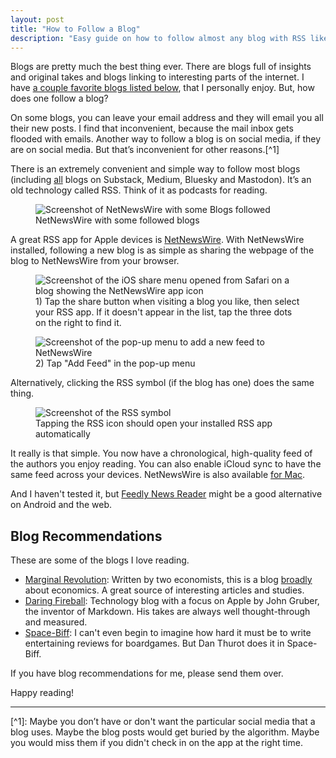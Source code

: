 ```yaml
---
layout: post
title: "How to Follow a Blog"
description: "Easy guide on how to follow almost any blog with RSS like Substack, Bluesky or Medium. Includes blog recommendations to get started. Read it now!"
---
```

Blogs are pretty much the best thing ever. There are blogs full of insights and original takes and blogs linking to interesting parts of the internet. I have [a couple favorite blogs listed below](#blog-recommendations), that I personally enjoy. But, how does one follow a blog?

On some blogs, you can leave your email address and they will email you all their new posts. I find that inconvenient, because the mail inbox gets flooded with emails. Another way to follow a blog is on social media, if they are on social media. But that’s inconvenient for other reasons.[^1]

There is an extremely convenient and simple way to follow most blogs (including <ins>all</ins> blogs on Substack, Medium, Bluesky and Mastodon). It’s an old technology called RSS. Think of it as podcasts for reading.

<figure>
  <img
  src="{{ site.baseurl }}/assets/images/2025-06-09-how-to-follow-a-blog/how-to-follow-blog-3.jpeg"
  alt="Screenshot of NetNewsWire with some Blogs followed">
  <figcaption class="image-caption">NetNewsWire with some followed blogs</figcaption>
</figure>

A great RSS app for Apple devices is [NetNewsWire](https://apps.apple.com/us/app/netnewswire-rss-reader/id1480640210). With NetNewsWire installed, following a new blog is as simple as sharing the webpage of the blog to NetNewsWire from your browser.

<figure>
  <img
  src="{{ site.baseurl }}/assets/images/2025-06-09-how-to-follow-a-blog/how-to-follow-blog-1.jpeg"
  alt="Screenshot of the iOS share menu opened from Safari on a blog showing the NetNewsWire app icon">
  <figcaption class="image-caption">1) Tap the share button when visiting a blog you like, then select your RSS app. If it doesn't appear in the list, tap the three dots on the right to find it.</figcaption>
</figure>

<figure>
  <img
  src="{{ site.baseurl }}/assets/images/2025-06-09-how-to-follow-a-blog/how-to-follow-blog-2.jpeg"
  alt="Screenshot of the pop-up menu to add a new feed to NetNewsWire">
  <figcaption class="image-caption">2) Tap "Add Feed" in the pop-up menu</figcaption>
</figure>

Alternatively, clicking the RSS symbol (if the blog has one) does the same thing.

<figure>
  <img
  src="{{ site.baseurl }}/assets/images/2025-06-09-how-to-follow-a-blog/how-to-follow-blog-4.png"
  alt="Screenshot of the RSS symbol">
  <figcaption class="image-caption">Tapping the RSS icon should open your installed RSS app automatically</figcaption>
</figure>

It really is that simple. You now have a chronological, high-quality feed of the authors you enjoy reading. You can also enable iCloud sync to have the same feed across your devices. NetNewsWire is also available [for Mac](https://netnewswire.com).

And I haven't tested it, but [Feedly News Reader](https://feedly.com/news-reader) might be a good alternative on Android and the web.

## Blog Recommendations
These are some of the blogs I love reading.

- [Marginal Revolution](https://marginalrevolution.com): Written by two economists, this is a blog <ins>broadly</ins> about economics. A great source of interesting articles and studies.
- [Daring Fireball](https://daringfireball.net): Technology blog with a focus on Apple by John Gruber, the inventor of Markdown. His takes are always well thought-through and measured.
- [Space-Biff](https://spacebiff.com/): I can't even begin to imagine how hard it must be to write entertaining reviews for boardgames. But Dan Thurot does it in Space-Biff.

If you have blog recommendations for me, please send them over.

Happy reading!

<hr>
[^1]: Maybe you don’t have or don't want the particular social media that a blog uses. Maybe the blog posts would get buried by the algorithm. Maybe you would miss them if you didn't check in on the app at the right time.